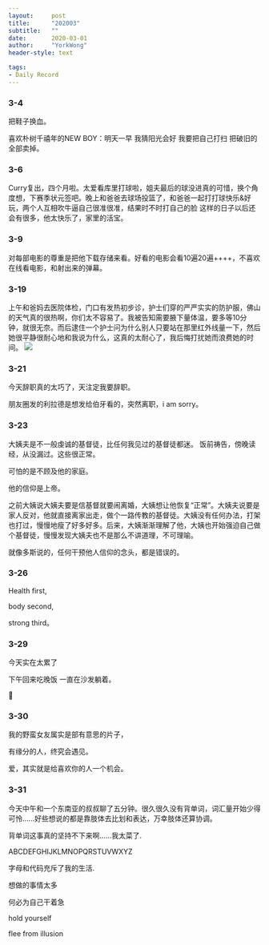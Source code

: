 ```yaml
---
layout:     post
title:      "202003"
subtitle:   ""
date:       2020-03-01
author:     "YorkWong"
header-style: text

tags:
- Daily Record
---
```

### 3-4

把鞋子换血。

喜欢朴树千禧年的NEW BOY：明天一早 我猜阳光会好 我要把自己打扫 把破旧的全部卖掉。





### 3-6

Curry复出，四个月啦。太爱看库里打球啦，姐夫最后的球没进真的可惜，换个角度想，下赛季状元签吧。晚上和爸爸去球场投篮了，和爸爸一起打打球快乐&好玩，两个人互相吹牛逼自己很准很准，结果时不时打自己的脸  这样的日子以后还会有很多，他太快乐了，家里的活宝。



### 3-9

对每部电影的尊重是把他下载存储来看。好看的电影会看10遍20遍++++，不喜欢在线看电影，和射出来的弹幕。





### 3-19

上午和爸妈去医院体检，门口有发热初步诊，护士们穿的严严实实的防护服，佛山的天气真的很热啊，你们太不容易了。我被告知需要腋下量体温，要多等10分钟，就很无奈。而后逮住一个护士问为什么别人只要站在那里红外线量一下，然后她很平静很耐心地和我说为什么，这真的太耐心了，我后悔打扰她而浪费她的时间。
![](https://cdn.jsdelivr.net/gh/YorkWong30/picb/202301031000018.jpg)
### 3-21

今天辞职真的太巧了，天注定我要辞职。

朋友圈发的利拉德是想发给伯牙看的，突然离职，i am sorry。





### 3-23

大姨夫是不一般虔诚的基督徒，比任何我见过的基督徒都迷。
饭前祷告，傍晚读经，从没漏过。这些很正常。

可怕的是不顾及他的家庭。

他的信仰是上帝。

之前大姨说大姨夫要是信基督就要闹离婚，大姨想让他恢复“正常”。大姨夫说要是家人反对，他就直接离家出走，做个一路传教的基督徒。大姨没有任何办法，打架也打过，慢慢地瘦了好多好多。后来，大姨渐渐理解了他，大姨也开始强迫自己做个基督徒，慢慢发现大姨夫也不是那么不讲道理，不可理喻。

就像多斯说的，任何干预他人信仰的念头，都是错误的。




### 3-26

Health first,

body second,

strong third。


### 3-29

今天实在太累了

下午回来吃晚饭 一直在沙发躺着。

🌼





### 3-30

我的野蛮女友属实是部有意思的片子，

有缘分的人，终究会遇见。

爱，其实就是给喜欢你的人一个机会。



### 3-31

今天中午和一个东南亚的叔叔聊了五分钟。很久很久没有背单词，词汇量开始少得可怜......好些想说的都是靠肢体去比划和表达，万幸肢体还算协调。

背单词这事真的坚持不下来啊......我太菜了.



ABCDEFGHIJKLMNOPQRSTUVWXYZ

字母和代码充斥了我的生活.

想做的事情太多

何必为自己干着急

hold yourself

flee from illusion

